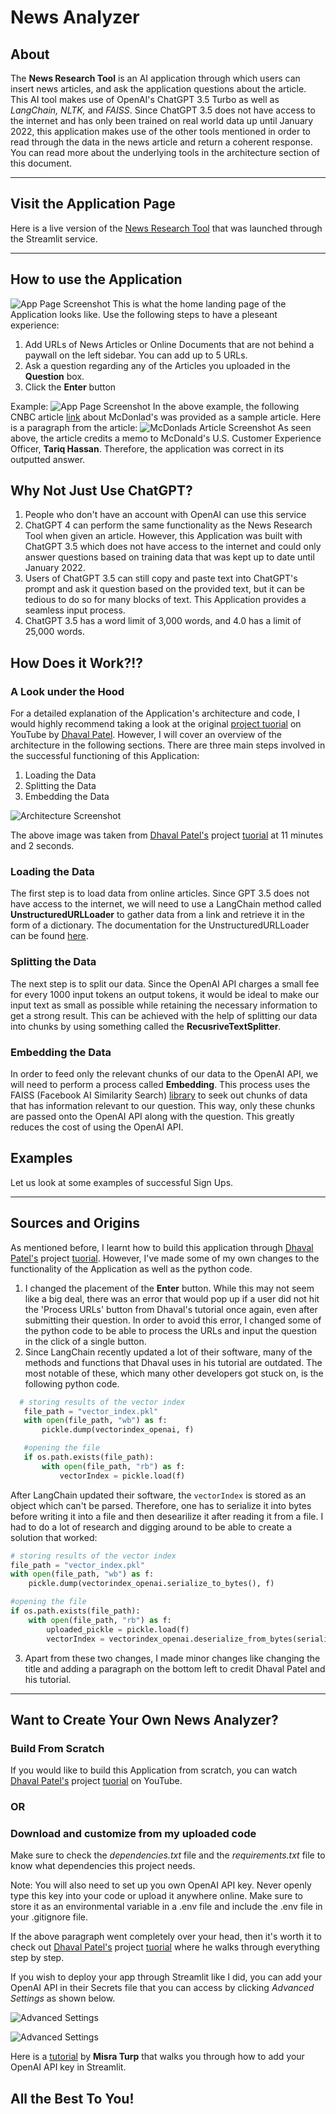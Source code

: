 # News Analyzer


## About
The **News Research Tool** is an AI application through which users can insert news articles, and ask the application questions about the article. This AI tool makes use of OpenAI's ChatGPT 3.5 Turbo as well as *LangChain, NLTK,* and *FAISS*. Since ChatGPT 3.5 does not have access to the internet and has only been trained on real world data up until January 2022, this application makes use of the other tools mentioned in order to read through the data in the news article and return a coherent response. You can read more about the underlying tools in the architecture section of this document. 
***
## Visit the Application Page
Here is a live version of the [News Research Tool](https://mukundsnewsanalyzer.streamlit.app/) that was launched through the Streamlit service. 
***

## How to use the Application
![App Page Screenshot](/images/empty_res_page.png)
This is what the home landing page of the Application looks like. Use the following steps to have a pleseant experience:
1. Add URLs of News Articles or Online Documents that are not behind a paywall on the left sidebar. You can add up to 5 URLs.
2. Ask a question regarding any of the Articles you uploaded in the **Question** box. 
3. Click the **Enter** button

Example:
![App Page Screenshot](/images/news_res_ex.png)
In the above example, the following CNBC article [link](https://www.cnbc.com/2024/05/09/mcdonalds-makes-changes-to-increase-mobile-sales.html) about McDonlad's was provided as a sample article. Here is a paragraph from the article:
![McDonlads Article Screenshot](/images/McDonaldsArticle.png)
As seen above, the article credits a memo to McDonald's U.S. Customer Experience Officer, **Tariq Hassan**.
Therefore, the application was correct in its outputted answer.  

## Why Not Just Use ChatGPT?
1. People who don't have an account with OpenAI can use this service
2. ChatGPT 4 can perform the same functionality as the News Research Tool when given an article. However, this Application was built with ChatGPT 3.5 which does not have access to the internet and could only answer questions based on training data that was kept up to date until January 2022. 
3. Users of ChatGPT 3.5 can still copy and paste text into ChatGPT's prompt and ask it question based on the provided text, but it can be tedious to do so for many blocks of text. This Application provides a seamless input process.
4. ChatGPT 3.5 has a word limit of 3,000 words, and 4.0 has a limit of 25,000 words. 

## How Does it Work?!?
### A Look under the Hood
For a detailed explanation of the Application's architecture and code, I would highly recommend taking a look at the original [project tuorial](https://www.youtube.com/watch?v=MoqgmWV1fm8) on YouTube by [Dhaval Patel](https://www.linkedin.com/in/dhavalsays). However, I will cover an overview of the architecture in the following sections. There are three main steps involved in the successful functioning of this Application:
1. Loading the Data
2. Splitting the Data
3. Embedding the Data

![Architecture Screenshot](/images/news_res_architecture.png)

The above image was taken from [Dhaval Patel's](https://www.linkedin.com/in/dhavalsays) project [tuorial](https://www.youtube.com/watch?v=MoqgmWV1fm8) at 11 minutes and 2 seconds.



### Loading the Data
The first step is to load data from online articles. Since GPT 3.5 does not have access to the internet, we will need to use a LangChain method called **UnstructuredURLLoader** to gather data from a link and retrieve it in the form of a dictionary. The documentation for the UnstructuredURLLoader can be found [here](https://python.langchain.com/v0.1/docs/integrations/document_loaders/url/).


### Splitting the Data
The next step is to split our data. Since the OpenAI API charges a small fee for every 1000 input tokens an output tokens, it would be ideal to make our input text as small as possible while retaining the necessary information to get a strong result. This can be achieved with the help of splitting our data into chunks by using something called the **RecusriveTextSplitter**.

### Embedding the Data
In order to feed only the relevant chunks of our data to the OpenAI API, we will need to perform a process called **Embedding**. This process uses the FAISS (Facebook AI Similarity Search) [library]('https://github.com/facebookresearch/faiss/wiki) to seek out chunks of data that has information relevant to our question. This way, only these chunks are passed onto the OpenAI API along with the question. This greatly reduces the cost of using the OpenAI API. 


## Examples
Let us look at some examples of successful Sign Ups. 

***

## Sources and Origins 
As mentioned before, I learnt how to build this application through [Dhaval Patel's](https://www.linkedin.com/in/dhavalsays) project [tuorial](https://www.youtube.com/watch?v=MoqgmWV1fm8). However, I've made some of my own changes to the functionality of the Application as well as the python code. 
1. I changed the placement of the **Enter**  button. While this may not seem like a big deal, there was an error that would pop up if a user did not hit the 'Process URLs' button from Dhaval's tutorial once again, even after submitting their question. In order to avoid this error, I changed some of the python code to be able to process the URLs and input the question in the click of a single button.
2. Since LangChain recently updated a lot of their software, many of the methods and functions that Dhaval uses in his tutorial are outdated. The most notable of these, which many other developers got stuck on, is the following python code. 
 ```python
   # storing results of the vector index 
    file_path = "vector_index.pkl"
    with open(file_path, "wb") as f:
        pickle.dump(vectorindex_openai, f)

    #opening the file
    if os.path.exists(file_path):
        with open(file_path, "rb") as f:
            vectorIndex = pickle.load(f)
```
After LangChain updated their software, the ```vectorIndex``` is stored as an object which can't be parsed. Therefore, one has to serialize it into bytes before writing it into a file and then desearilize it after reading it from a file. I had to do a lot of research and digging around to be able to create a solution that worked:
```python
# storing results of the vector index 
file_path = "vector_index.pkl"
with open(file_path, "wb") as f:
    pickle.dump(vectorindex_openai.serialize_to_bytes(), f)

#opening the file
if os.path.exists(file_path):
    with open(file_path, "rb") as f:
        uploaded_pickle = pickle.load(f)
        vectorIndex = vectorindex_openai.deserialize_from_bytes(serialized=uploaded_pickle, embeddings=embeddings)
```
3. Apart from these two changes, I made minor changes like changing the title and adding a paragraph on the bottom left to credit Dhaval Patel and his tutorial.
***

## Want to Create Your Own News Analyzer?
### Build From Scratch
If you would like to build this Application from scratch, you can watch [Dhaval Patel's](https://www.linkedin.com/in/dhavalsays) project [tuorial](https://www.youtube.com/watch?v=MoqgmWV1fm8) on YouTube. 

### OR

### Download and customize from my uploaded code
Make sure to check the *dependencies.txt* file and the *requirements.txt* file to know what dependencies this project needs. 

Note: You will also need to set up you own OpenAI API key. Never openly type this key into your code or upload it anywhere online. Make sure to store it as an environmental variable in a .env file and include the .env file in your .gitignore file.

If the above paragraph went completely over your head, then it's worth it to check out [Dhaval Patel's](https://www.linkedin.com/in/dhavalsays) project [tuorial](https://www.youtube.com/watch?v=MoqgmWV1fm8) where he walks through everything step by step.

If you wish to deploy your app through Streamlit like I did, you can add your OpenAI API in their Secrets file that you can access by clicking *Advanced Settings* as shown below.

![Advanced Settings](/images/deployST.png)

![Advanced Settings](/images/STsecrets.png)

Here is a [tutorial](https://www.youtube.com/watch?v=oWxAZoyyzCc) by **Misra Turp** that walks you through how to add your OpenAI API key in Streamlit. 

## All the Best To You!
